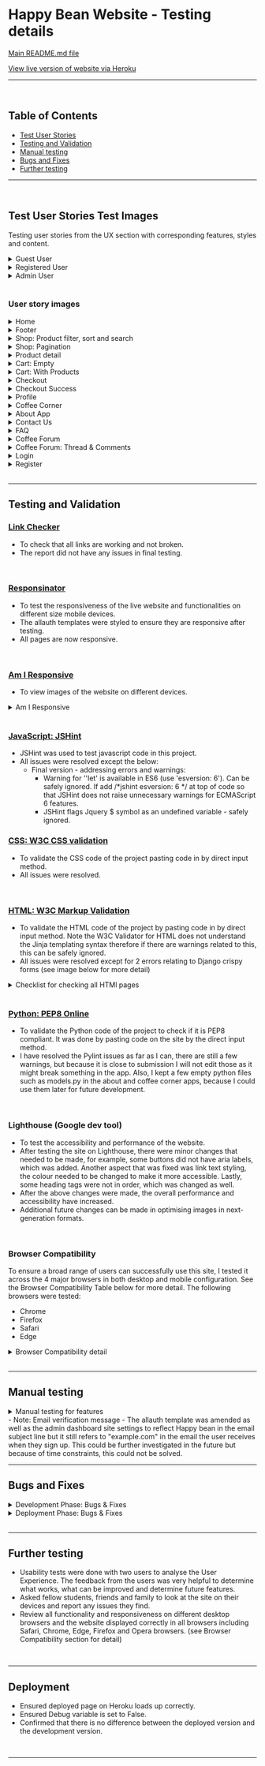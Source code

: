 # Happy Bean Website - Testing details

[Main README.md file](/README.md)

[View live version of website via Heroku](https://happybean.herokuapp.com/)
___
<br>

<a></a>
## Table of Contents 
* [Test User Stories](#test-user-stories)
* [Testing and Validation](#testing-and-validation) 
* [Manual testing](#manual-testing)
* [Bugs and Fixes](#bugs-and-fixes)
* [Further testing](#further-testing)
___
<br>

## **Test User Stories Test Images**
Testing user stories from the UX section with corresponding features, styles and content.

<details>
<summary>Guest User</summary>

![Guest User](/documentation/images/general_doc_img/test_user_stories_guest.png)
</details>

<details>
<summary>Registered User</summary>

![Registered User](/documentation/images/general_doc_img/test_user_stories_registered.png)
</details>

<details>
<summary>Admin User</summary>

![Admin User](/documentation/images/general_doc_img/test_user_stories_admin.png)
</details>
<br>

### User story images
<details>
<summary>Home</summary>

![Home](/documentation/images/general_doc_img/landing_home_page.png)
</details>

<details>
<summary>Footer</summary>

![Footer](/documentation/images/general_doc_img/footer.png)
</details>

<details>
<summary>Shop: Product filter, sort and search</summary>

![Shop: Products](/documentation/images/general_doc_img/product_filter_sort_search.png)
</details>

<details>
<summary>Shop: Pagination</summary>

![Shop: Pagination](/documentation/images/general_doc_img/products_view_pagination.png)
</details>

<details>
<summary>Product detail</summary>

![Product detail](/documentation/images/general_doc_img/product_detail.png)
</details>

<details>
<summary>Cart: Empty</summary>

![Cart: Empty](/documentation/images/general_doc_img/cart_app_empty.png)
</details>

<details>
<summary>Cart: With Products</summary>

![Cart: With Products](/documentation/images/general_doc_img/cart_app_products.png)
</details>

<details>
<summary>Checkout</summary>

![Checkout](/documentation/images/general_doc_img/checkout_app.png)
</details>

<details>
<summary>Checkout Success</summary>

![Checkout Success](/documentation/images/general_doc_img/checkout_success.png)
</details>

<details>
<summary>Profile</summary>

![Profile](/documentation/images/general_doc_img/profile_app.png)
</details>

<details>
<summary>Coffee Corner</summary>

![Coffee Corner](/documentation/images/general_doc_img/coffee_corner.png)
</details>

<details>
<summary>About App</summary>

![About App](/documentation/images/general_doc_img/about_app.png)
</details>

<details>
<summary>Contact Us</summary>

![Contact Us](/documentation/images/general_doc_img/contact_us.png)
</details>

<details>
<summary>FAQ</summary>

![FAQ](/documentation/images/general_doc_img/faq.png)
</details>

<details>
<summary>Coffee Forum</summary>

![Coffee Forum](/documentation/images/general_doc_img/coffee_forum_app.png)
</details>

<details>
<summary>Coffee Forum: Thread & Comments</summary>

![Coffee Forum: Thread & Comments](/documentation/images/general_doc_img/threads_comments_forum_app.png)
</details>

<details>
<summary>Login</summary>

![Login](/documentation/images/general_doc_img/login.png)
</details>

<details>
<summary>Register</summary>

![Login](/documentation/images/general_doc_img/register.png)
</details>


<br>
<hr>

## **Testing and Validation**
### [Link Checker](https://validator.w3.org/checklink)
- To check that all links are working and not broken. 
- The report did not have any issues in final testing.
<br>


### [Responsinator](http://www.responsinator.com/)
- To test the responsiveness of the live website and functionalities on different size mobile devices.
- The allauth templates were styled to ensure they are responsive after testing.
- All pages are now responsive.

<br>

### [Am I Responsive](http://ami.responsivedesign.is/)
- To view images of the website on different devices.
<details>
<summary>Am I Responsive</summary>

![Am I Responsive](/documentation/images/general_doc_img/mockup.png)
</details>
<br>

### [JavaScript: JSHint](https://jshint.com/)
- JSHint was used to test javascript code in this project. 
- All issues were resolved except the below:
   - Final version - addressing errors and warnings: 
      - Warning for ''let' is available in ES6 (use 'esversion: 6'). Can be safely ignored. If add /*jshint esversion: 6 */ at top of code so that JSHint does not raise unnecessary warnings for ECMAScript 6 features.
      - JSHint flags Jquery $ symbol as an undefined variable - safely ignored.

### [CSS: W3C CSS validation](https://jigsaw.w3.org/css-validator/)
- To validate the CSS code of the project pasting code in by direct input method.
- All issues were resolved.


<br>

### [HTML: W3C Markup Validation](https://validator.w3.org/)
- To validate the HTML code of the project by pasting code in by direct input method. Note the W3C Validator for HTML does not understand the Jinja templating syntax therefore if there are warnings related to this, this can be safely ignored.
- All issues were resolved except for 2 errors relating to Django crispy forms (see image below for more detail)
<details>
<summary>Checklist for checking all HTMl pages</summary>

![Checklist for checking all HTMl pages](/documentation/images/general_doc_img/html_validator.png)
</details>
<br>
    
### [Python: PEP8 Online](http://pep8online.com/)

- To validate the Python code of the project to check if it is PEP8 compliant. It was done by pasting code on the site by the direct input method.
- I have resolved the Pylint issues as far as I can, there are still a few warnings, but because it is close to submission I will not edit those as it might break something in the app. Also, I kept a few empty python files such as models.py in the about and coffee corner apps, because I could use them later for future development.

<br>

### Lighthouse (Google dev tool)
- To test the accessibility and performance of the website. 
- After testing the site on Lighthouse, there were minor changes that needed to be made, for example, some buttons did not have aria labels, which was added. Another aspect that was fixed was link text styling, the colour needed to be changed to make it more accessible. Lastly, some heading tags were not in order, which was changed as well. 
- After the above changes were made, the overall performance and accessibility have increased. 
- Additional future changes can be made in optimising images in next-generation formats.

<br>

### Browser Compatibility
To ensure a broad range of users can successfully use this site, I tested it across the 4 major browsers in both desktop and mobile configuration. See the Browser Compatibility Table below for more detail. The following browsers were tested:
- Chrome
- Firefox 
- Safari
- Edge

<details>
<summary>Browser Compatibility detail</summary>

![Browser Compatibility detail](/documentation/images/general_doc_img/browser_compatibility.png)
</details>

<br>
<hr>

## **Manual testing**
<details>
<summary>Manual testing for features</summary>

![Manual testing for features](/documentation/images/general_doc_img/manual_feature_testing.png)
</details>
- Note: Email verification message - The allauth template was amended as well as the admin dashboard site settings to reflect Happy bean in the email subject line but it still refers to "example.com" in the email the user receives when they sign up. This could be further investigated in the future but because of time constraints, this could not be solved.
<br>
<hr>

## **Bugs and Fixes**
<details>
<summary>Development Phase: Bugs & Fixes</summary>

![Development Phase: Bugs & Fixes](/documentation/images/general_doc_img/bugs_fixes_development.png)
</details>

<details>
<summary>Deployment Phase: Bugs & Fixes</summary>

![Deployment Phase: Bugs & Fixes](/documentation/images/general_doc_img/bugs_fixes_deployment.png)
</details>

<br>
<hr>

## **Further testing**
- Usability tests were done with two users to analyse the User Experience. The feedback from the users was very helpful to determine what works, what can be improved and determine future features.  
- Asked fellow students, friends and family to look at the site on their devices and report any issues they find.
- Review all functionality and responsiveness on different desktop browsers and the website displayed correctly in all browsers including Safari, Chrome, Edge, Firefox and Opera browsers. (see Browser Compatibility section for detail)

<br>
<hr>

## **Deployment**
- Ensured deployed page on Heroku loads up correctly.
- Ensured Debug variable is set to False.
- Confirmed that there is no difference between the deployed version and the development version.


<br>
<hr>
